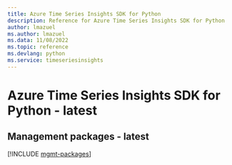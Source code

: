 ```yaml
---
title: Azure Time Series Insights SDK for Python
description: Reference for Azure Time Series Insights SDK for Python
author: lmazuel
ms.author: lmazuel
ms.data: 11/08/2022
ms.topic: reference
ms.devlang: python
ms.service: timeseriesinsights
---
```

# Azure Time Series Insights SDK for Python - latest

## Management packages - latest
[!INCLUDE [mgmt-packages](time-series-insights-mgmt-index.md)]
